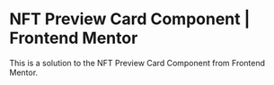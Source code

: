 # NFT Preview Card Component | Frontend Mentor

This is a solution to the NFT Preview Card Component from Frontend Mentor.
